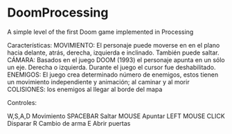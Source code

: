 # DoomProcessing
A simple level of the first Doom game implemented in Processing

Características:
MOVIMIENTO: El personaje puede moverse en en el plano hacia delante, atrás, derecha, izquierda e inclinado. También puede saltar.
CÁMARA: Basados en el juego DOOM (1993) el personaje apunta en un sólo un eje. Derecha o izquierda. Durante el juego el cursor fue deshabilitado. 
ENEMIGOS: El juego crea determinado número de enemigos, estos tienen un movimiento independiente y animación; al caminar y al morir
COLISIONES: los enemigos al llegar al borde del mapa 

	
Controles:
	
W,S,A,D			Movimiento
SPACEBAR			Saltar
MOUSE			Apuntar 
LEFT MOUSE CLICK		Disparar
R				Cambio de arma
E				Abrir puertas
